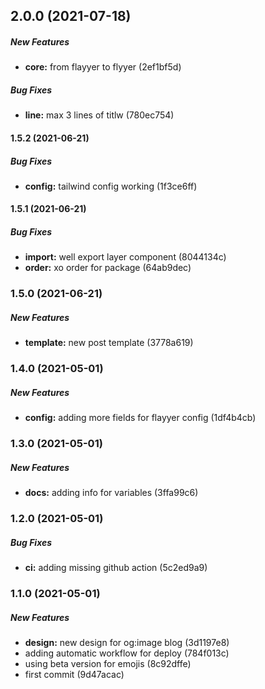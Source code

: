 ## 2.0.0 (2021-07-18)

##### New Features

* **core:**  from flayyer to flyyer (2ef1bf5d)

##### Bug Fixes

* **line:**  max 3 lines of titlw (780ec754)

#### 1.5.2 (2021-06-21)

##### Bug Fixes

* **config:**  tailwind config working (1f3ce6ff)

#### 1.5.1 (2021-06-21)

##### Bug Fixes

* **import:**  well export layer component (8044134c)
* **order:**  xo order for package (64ab9dec)

### 1.5.0 (2021-06-21)

##### New Features

* **template:**  new post template (3778a619)

### 1.4.0 (2021-05-01)

##### New Features

* **config:**  adding more fields for flayyer config (1df4b4cb)

### 1.3.0 (2021-05-01)

##### New Features

* **docs:**  adding info for variables (3ffa99c6)

### 1.2.0 (2021-05-01)

##### Bug Fixes

* **ci:**  adding missing github action (5c2ed9a9)

### 1.1.0 (2021-05-01)

##### New Features

* **design:**  new design for og\:image blog (3d1197e8)
*  adding automatic workflow for deploy (784f013c)
*  using beta version for emojis (8c92dffe)
*  first commit (9d47acac)

